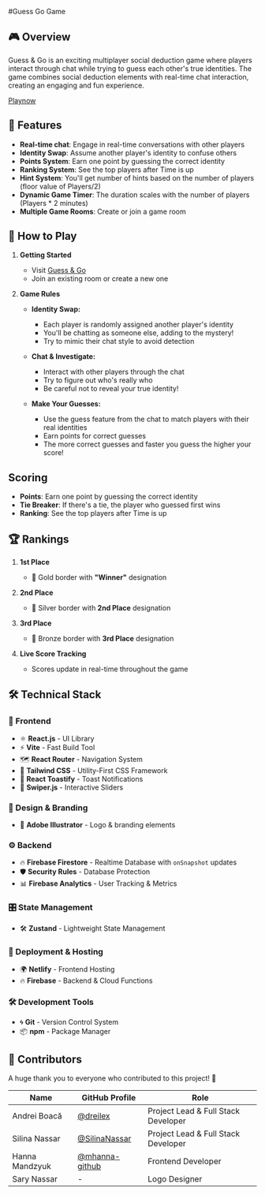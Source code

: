 #Guess Go Game

## 🎮 Overview

Guess & Go is an exciting multiplayer social deduction game where players interact through chat while trying to guess each other's true identities. The game combines social deduction elements with real-time chat interaction, creating an engaging and fun experience.

[Playnow](https://guess-go.netlify.app)

## 🌟 Features

- **Real-time chat**: Engage in real-time conversations with other players
- **Identity Swap**: Assume another player's identity to confuse others
- **Points System**: Earn one point by guessing the correct identity
- **Ranking System**: See the top players after Time is up
- **Hint System**: You'll get number of hints based on the number of players (floor value of Players/2)
- **Dynamic Game Timer**: The duration scales with the number of players (Players * 2 minutes)
- **Multiple Game Rooms**: Create or join a game room


## 🎯 How to Play

1. **Getting Started**
   - Visit [Guess & Go](https://guess-go.netlify.app)
   - Join an existing room or create a new one

2. **Game Rules**
   - **Identity Swap:**
     - Each player is randomly assigned another player's identity
     - You'll be chatting as someone else, adding to the mystery!
     - Try to mimic their chat style to avoid detection

   - **Chat & Investigate:**
     - Interact with other players through the chat
     - Try to figure out who's really who
     - Be careful not to reveal your true identity!

   - **Make Your Guesses:**
     - Use the guess feature from the chat to match players with their real identities
     - Earn points for correct guesses
     - The more correct guesses and faster you guess the higher your score!


## Scoring

- **Points**: Earn one point by guessing the correct identity
- **Tie Breaker**: If there's a tie, the player who guessed first wins
- **Ranking**: See the top players after Time is up

## 🏆 Rankings

1. **1st Place**
   - 🏅 Gold border with **"Winner"** designation

2. **2nd Place**
   - 🥈 Silver border with **2nd Place** designation

3. **3rd Place**
   - 🥉 Bronze border with **3rd Place** designation

4. **Live Score Tracking**
   - Scores update in real-time throughout the game

## 🛠 Technical Stack

### 🎨 Frontend
- ⚛️ **React.js** - UI Library  
- ⚡ **Vite** - Fast Build Tool  
- 🗺️ **React Router** - Navigation System  
- 🎨 **Tailwind CSS** - Utility-First CSS Framework  
- 🔔 **React Toastify** - Toast Notifications  
- 🎠 **Swiper.js** - Interactive Sliders  

### 🎨 Design & Branding
- 🎨 **Adobe Illustrator** - Logo & branding elements  

### ⚙️ Backend  
- 🔥 **Firebase Firestore** - Realtime Database with `onSnapshot` updates  
- 🛡️ **Security Rules** - Database Protection  
- 📊 **Firebase Analytics** - User Tracking & Metrics  

### 🎛️ State Management
- 🛠 **Zustand** - Lightweight State Management  

### 🚀 Deployment & Hosting  
- 🌍 **Netlify** - Frontend Hosting  
- 🔥 **Firebase** - Backend & Cloud Functions  

### 🛠 Development Tools  
- 🌀 **Git** - Version Control System  
- 📦 **npm** - Package Manager  

## 👥 Contributors

A huge thank you to everyone who contributed to this project! 🎉

| Name | GitHub Profile | Role |
|------|--------------|------|
| Andrei Boacă | [@dreilex](https://github.com/dreilex) | Project Lead & Full Stack Developer |
| Silina Nassar | [@SilinaNassar](https://github.com/SilinaNassar) | Project Lead & Full Stack Developer |
| Hanna Mandzyuk | [@mhanna-github](https://github.com/mhanna-github) | Frontend Developer |
| Sary Nassar | - | Logo Designer |

